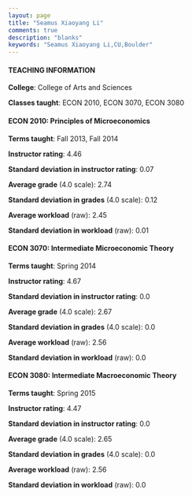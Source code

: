 ```yaml
---
layout: page
title: "Seamus Xiaoyang Li" 
comments: true
description: "blanks"
keywords: "Seamus Xiaoyang Li,CU,Boulder"
---
```

<head>
<script src="https://ajax.googleapis.com/ajax/libs/jquery/2.1.3/jquery.min.js"></script>
<script src="https://dl.dropboxusercontent.com/s/pc42nxpaw1ea4o9/highcharts.js?dl=0"></script>
<!-- <script src="../assets/js/highcharts.js"></script> -->
<style type="text/css">@font-face {
	font-family: "Bebas Neue";
	src: url(https://www.filehosting.org/file/details/544349/BebasNeue Regular.otf) format("opentype");
	}
	h1.Bebas { 
		font-family: "Bebas Neue", Verdana, Tahoma;
	}
</style>
</head>
	   
#### TEACHING INFORMATION

**College**: College of Arts and Sciences

**Classes taught**: ECON 2010, ECON 3070, ECON 3080

#### ECON 2010: Principles of Microeconomics

**Terms taught**: Fall 2013, Fall 2014

**Instructor rating**: 4.46

**Standard deviation in instructor rating**: 0.07

**Average grade** (4.0 scale): 2.74

**Standard deviation in grades** (4.0 scale): 0.12

**Average workload** (raw): 2.45

**Standard deviation in workload** (raw): 0.01

#### ECON 3070: Intermediate Microeconomic Theory

**Terms taught**: Spring 2014

**Instructor rating**: 4.67

**Standard deviation in instructor rating**: 0.0

**Average grade** (4.0 scale): 2.67

**Standard deviation in grades** (4.0 scale): 0.0

**Average workload** (raw): 2.56

**Standard deviation in workload** (raw): 0.0

#### ECON 3080: Intermediate Macroeconomic Theory

**Terms taught**: Spring 2015

**Instructor rating**: 4.47

**Standard deviation in instructor rating**: 0.0

**Average grade** (4.0 scale): 2.65

**Standard deviation in grades** (4.0 scale): 0.0

**Average workload** (raw): 2.56

**Standard deviation in workload** (raw): 0.0

